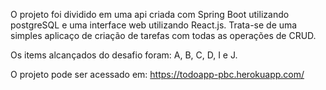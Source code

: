 O projeto foi dividido em uma api criada com Spring Boot utilizando postgreSQL e uma interface web utilizando React.js. Trata-se 
de uma simples aplicaço de criação de tarefas com todas as operações de CRUD.

Os items alcançados do desafio foram: A, B, C, D, I e J.

O projeto pode ser acessado em: https://todoapp-pbc.herokuapp.com/
